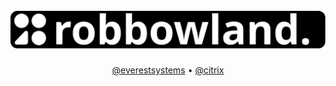 <h1 align="center">
  <br>
<img src="https://github.com/robbowland/robbowland/blob/main/img/heading.svg?raw=true" alt="robbowland" width="700"></a>
  <br>
</h1>

<p align="center">
  <a href="https://github.com/everestsystems">@everestsystems</a> •
  <a href="https://github.com/citrix">@citrix</a>
</p>
